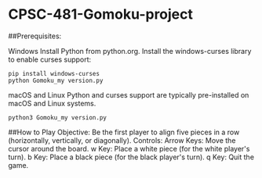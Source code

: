 # CPSC-481-Gomoku-project
##Prerequisites:

Windows
Install Python from python.org.
Install the windows-curses library to enable curses support:
```
pip install windows-curses
python Gomoku_my version.py
```

macOS and Linux
Python and curses support are typically pre-installed on macOS and Linux systems.
```
python3 Gomoku_my version.py
```

##How to Play
Objective: Be the first player to align five pieces in a row (horizontally, vertically, or diagonally).
Controls:
Arrow Keys: Move the cursor around the board.
w Key: Place a white piece (for the white player's turn).
b Key: Place a black piece (for the black player's turn).
q Key: Quit the game.